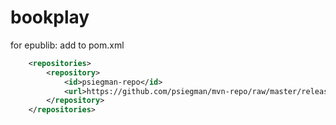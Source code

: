 # bookplay

for epublib: add to pom.xml
```xml
	<repositories>
		<repository>
			<id>psiegman-repo</id>
			<url>https://github.com/psiegman/mvn-repo/raw/master/releases</url>
		</repository>
	</repositories>
 ```
  